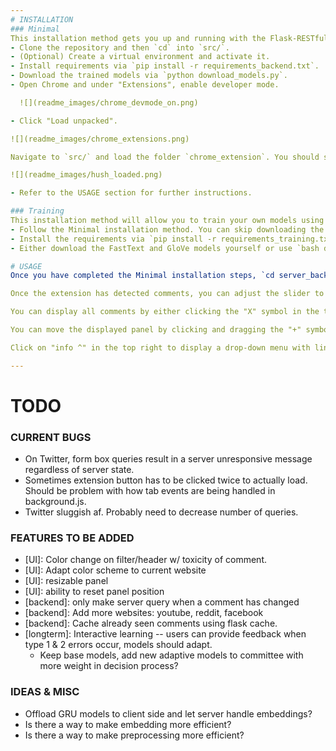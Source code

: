 ```yaml
---
# INSTALLATION
### Minimal
This installation method gets you up and running with the Flask-RESTful server backend and the Chrome extension. If you want to train your own models, follow the Training installation method.
- Clone the repository and then `cd` into `src/`.
- (Optional) Create a virtual environment and activate it.
- Install requirements via `pip install -r requirements_backend.txt`.
- Download the trained models via `python download_models.py`.
- Open Chrome and under "Extensions", enable developer mode.

  ![](readme_images/chrome_devmode_on.png)

- Click "Load unpacked". 

![](readme_images/chrome_extensions.png)

Navigate to `src/` and load the folder `chrome_extension`. You should see "Hush 1.0" now present as an unpacked extension. You can now exit developer mode if you wish.

![](readme_images/hush_loaded.png)

- Refer to the USAGE section for further instructions.

### Training
This installation method will allow you to train your own models using the scripts present in `src/model_training/`. 
- Follow the Minimal installation method. You can skip downloading the trained models and installing the extension in Chrome if you wish.
- Install the requirements via `pip install -r requirements_training.txt`.
- Either download the FastText and GloVe models yourself or use `bash download_embedding_models.sh`. 

# USAGE
Once you have completed the Minimal installation steps, `cd server_backend/` and run `python flask_rest_server.py`. Once you see the message "Happy filtering!", navigate in Chrome to a supported web page (currently: Twitter, Telegraph, 4chan, Nextdoor) and click the toxicity icon to the right of the URL bar. If the webpage is supported, hovering over the icon for a few seconds will display the text "Has access to this site". 

Once the extension has detected comments, you can adjust the slider to your preference. If a toxic comment is detected, a blurred overlay will hid the comment. Click the comment to display it and click again to hide the comment.

You can display all comments by either clicking the "X" symbol in the top right of the panel or by clicking the toxicity icon. Click the toxicity icon again to reactivate the filter.

You can move the displayed panel by clicking and dragging the "+" symbol in the top right.

Click on "info ^" in the top right to display a drop-down menu with links to supported websites as well as a query form. Type in a comment into the form box and click the "Predict Toxicity" button to receive a toxicity rating for your input. Click the "info" button in the top right again to hide the menu.

---
```

# TODO
### CURRENT BUGS
- On Twitter, form box queries result in a server unresponsive message regardless of server state.
- Sometimes extension button has to be clicked twice to actually load. Should be problem with how tab events are being handled in background.js.
- Twitter sluggish af. Probably need to decrease number of queries.

### FEATURES TO BE ADDED
- [UI]: Color change on filter/header w/ toxicity of comment.
- [UI]: Adapt color scheme to current website
- [UI]: resizable panel
- [UI]: ability to reset panel position
- [backend]: only make server query when a comment has changed
- [backend]: Add more websites: youtube, reddit, facebook
- [backend]: Cache already seen comments using flask cache.
- [longterm]: Interactive learning -- users can provide feedback when type 1 & 2 errors occur, models should adapt.
  - Keep base models, add new adaptive models to committee with more weight in decision process?

### IDEAS & MISC
- Offload GRU models to client side and let server handle embeddings?
- Is there a way to make embedding more efficient? 
- Is there a way to make preprocessing more efficient?



